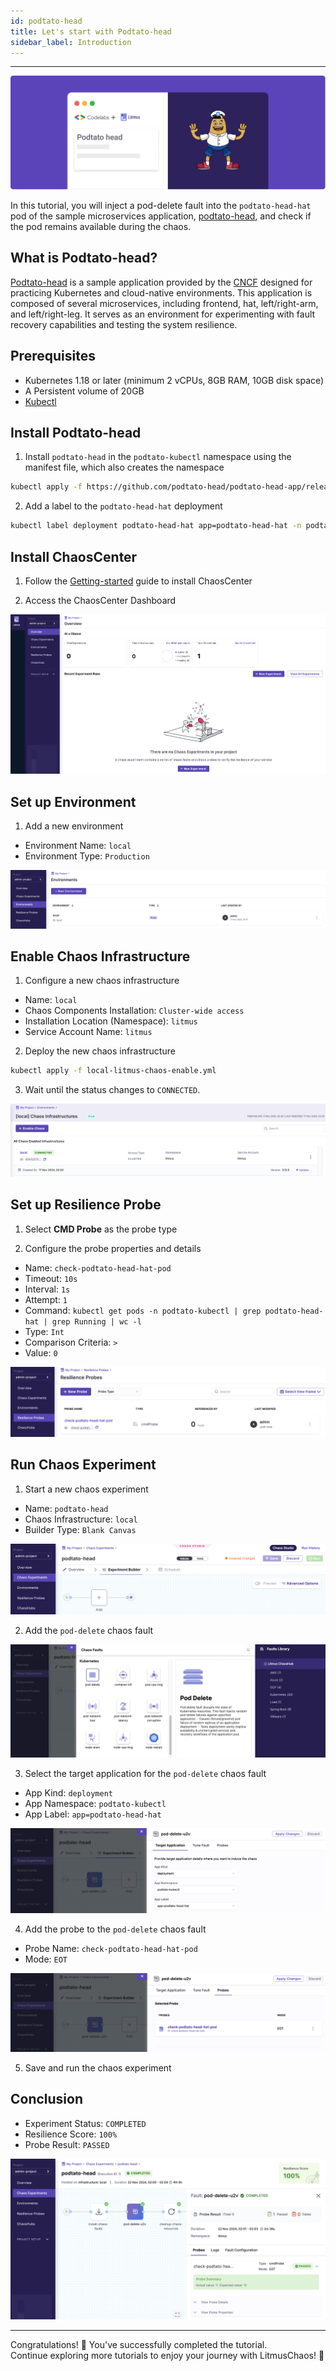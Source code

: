 ```yaml
---
id: podtato-head
title: Let's start with Podtato-head
sidebar_label: Introduction
---
```


---

![podtato-head](../assets/tutorials/podtato-head/podtato-head.png)

In this tutorial, you will inject a pod-delete fault into the `podtato-head-hat` pod of the sample microservices application, [podtato-head](https://github.com/cncf/podtato-head), and check if the pod remains available during the chaos.

## What is Podtato-head?

[Podtato-head](https://github.com/cncf/podtato-head) is a sample application provided by the [CNCF](https://github.com/cncf) designed for practicing Kubernetes and cloud-native environments. This application is composed of several microservices, including frontend, hat, left/right-arm, and left/right-leg. It serves as an environment for experimenting with fault recovery capabilities and testing the system resilience.

## Prerequisites

- Kubernetes 1.18 or later (minimum 2 vCPUs, 8GB RAM, 10GB disk space)
- A Persistent volume of 20GB
- [Kubectl](https://kubernetes.io/docs/tasks/tools/#kubectl)

## Install Podtato-head

1. Install `podtato-head` in the `podtato-kubectl` namespace using the manifest file, which also creates the namespace

```bash
kubectl apply -f https://github.com/podtato-head/podtato-head-app/releases/download/v0.3.3/manifest.yaml 
```

2. Add a label to the `podtato-head-hat` deployment

```bash
kubectl label deployment podtato-head-hat app=podtato-head-hat -n podtato-kubectl
```

## Install ChaosCenter

1. Follow the [Getting-started](../getting-started/installation.md) guide to install ChaosCenter

2. Access the ChaosCenter Dashboard

![chaoscenter-dashboard](../assets/tutorials/podtato-head/chaoscenter-dashboard.png)

## Set up Environment

1. Add a new environment
- Environment Name: `local`
- Environment Type: `Production`

![local-environment](../assets/tutorials/podtato-head/local-environment.png)

## Enable Chaos Infrastructure

1. Configure a new chaos infrastructure
- Name: `local`
- Chaos Components Installation: `Cluster-wide access`
- Installation Location (Namespace): `litmus`
- Service Account Name: `litmus`

2. Deploy the new chaos infrastructure

```bash
kubectl apply -f local-litmus-chaos-enable.yml
```

3. Wait until the status changes to `CONNECTED`.

![connected](../assets/tutorials/podtato-head/connected.png)

## Set up Resilience Probe

1. Select **CMD Probe** as the probe type

2. Configure the probe properties and details
- Name: `check-podtato-head-hat-pod`
- Timeout: `10s`
- Interval: `1s`
- Attempt: `1`
- Command: `kubectl get pods -n podtato-kubectl | grep podtato-head-hat | grep Running | wc -l`
- Type: `Int`
- Comparison Criteria: `>`
- Value: `0`

![setup-probe](../assets/tutorials/podtato-head/setup-probe.png)

## Run Chaos Experiment

1. Start a new chaos experiment
- Name: `podtato-head`
- Chaos Infrastructure: `local`
- Builder Type: `Blank Canvas`

![start-chaos-experiment](../assets/tutorials/podtato-head/start-chaos-experiment.png)

2. Add the `pod-delete` chaos fault

![add-pod-delete](../assets/tutorials/podtato-head/add-pod-delete.png)

3. Select the target application for the `pod-delete` chaos fault
- App Kind: `deployment`
- App Namespace: `podtato-kubectl`
- App Label: `app=podtato-head-hat`

![select-target-application](../assets/tutorials/podtato-head/select-target-application.png)

4. Add the probe to the `pod-delete` chaos fault
- Probe Name: `check-podtato-head-hat-pod`
- Mode: `EOT`

![add-probe](../assets/tutorials/podtato-head/add-probe.png)

5. Save and run the chaos experiment

## Conclusion

- Experiment Status: `COMPLETED`
- Resilience Score: `100%`
- Probe Result: `PASSED`

![experiment-result](../assets/tutorials/podtato-head/experiment-result.png)

---

Congratulations! 🎉 You've successfully completed the tutorial.  
Continue exploring more tutorials to enjoy your journey with LitmusChaos! 🚀  
